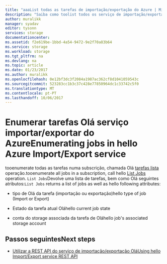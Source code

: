 ```yaml
---
title: "aaaList todas as tarefas de importação/exportação do Azure | MicrosoftDocs"
description: "Saiba como toolist todos os serviço de importação/exportação do Azure Olá tarefas numa subscrição."
author: muralikk
manager: syadav
editor: tysonn
services: storage
documentationcenter: 
ms.assetid: f2e619be-1bbd-4a54-9472-9e2f70a83b64
ms.service: storage
ms.workload: storage
ms.tgt_pltfrm: na
ms.devlang: na
ms.topic: article
ms.date: 01/23/2017
ms.author: muralikk
ms.openlocfilehash: 0e12bf3dc3f2084a1987ac362cf8d1041059543c
ms.sourcegitcommit: 523283cc1b3c37c428e77850964dc1c33742c5f0
ms.translationtype: MT
ms.contentlocale: pt-PT
ms.lasthandoff: 10/06/2017
---
```

# <a name="enumerating-jobs-in-hello-azure-importexport-service"></a><span data-ttu-id="ef633-103">Enumerar tarefas Olá serviço importar/exportar do Azure</span><span class="sxs-lookup"><span data-stu-id="ef633-103">Enumerating jobs in hello Azure Import/Export service</span></span>
<span data-ttu-id="ef633-104">tooenumerate todas as tarefas numa subscrição, chamada Olá [tarefas lista](/rest/api/storageimportexport/jobs#Jobs_List) operação.</span><span class="sxs-lookup"><span data-stu-id="ef633-104">tooenumerate all jobs in a subscription, call hello [List Jobs](/rest/api/storageimportexport/jobs#Jobs_List) operation.</span></span> <span data-ttu-id="ef633-105">`List Jobs`Devolve uma lista de tarefas, bem como Olá seguintes atributos:</span><span class="sxs-lookup"><span data-stu-id="ef633-105">`List Jobs` returns a list of jobs as well as hello following attributes:</span></span>

-   <span data-ttu-id="ef633-106">tipo de Olá da tarefa (importação ou exportação)</span><span class="sxs-lookup"><span data-stu-id="ef633-106">hello type of job (Import or Export)</span></span>

-   <span data-ttu-id="ef633-107">Estado da tarefa atual Olá</span><span class="sxs-lookup"><span data-stu-id="ef633-107">hello current job state</span></span>

-   <span data-ttu-id="ef633-108">conta do storage associada da tarefa de Olá</span><span class="sxs-lookup"><span data-stu-id="ef633-108">hello job's associated storage account</span></span>

## <a name="next-steps"></a><span data-ttu-id="ef633-109">Passos seguintes</span><span class="sxs-lookup"><span data-stu-id="ef633-109">Next steps</span></span>

* [<span data-ttu-id="ef633-110">Utilizar a REST API do serviço de importação/exportação Olá</span><span class="sxs-lookup"><span data-stu-id="ef633-110">Using hello Import/Export service REST API</span></span>](storage-import-export-using-the-rest-api.md)
